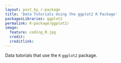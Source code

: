 ```yaml
---
layout: post_by_r-package
title: 'Data Tutorials Using the ggplot2 R Package'
packagesLibraries: ggplot2
permalink: R-package/ggplot2/
image:
  feature: coding_R.jpg
  credit: 
  creditlink: 
---
```


Data tutorials that use the `R` `ggplot2` package.